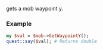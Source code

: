 gets a mob waypoint y.
### Example

```perl
my $val = $mob->GetWaypointY();
quest::say($val); # Returns double
```